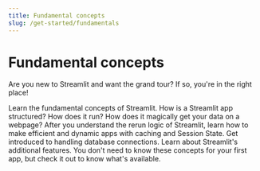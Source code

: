 ```yaml
---
title: Fundamental concepts
slug: /get-started/fundamentals
---
```


# Fundamental concepts

Are you new to Streamlit and want the grand tour? If so, you're in the right place!

<InlineCalloutContainer>
    <InlineCallout
        color="red-70"
        icon="description"
        bold="Basic concepts."
        href="/get-started/fundamentals/main-concepts"
    >Learn the fundamental concepts of Streamlit. How is a Streamlit app structured? How does it run? How does it magically get your data on a webpage?</InlineCallout>
    <InlineCallout
        color="red-70"
        icon="description"
        bold="Advanced concepts."
        href="/get-started/fundamentals/advanced-concepts"
    >After you understand the rerun logic of Streamlit, learn how to make efficient and dynamic apps with caching and Session State. Get introduced to handling database connections.</InlineCallout>
    <InlineCallout
        color="red-70"
        icon="description"
        bold="Additional features."
        href="/get-started/fundamentals/additional-features"
    >Learn about Streamlit's additional features. You don't need to know these concepts for your first app, but check it out to know what's available.</InlineCallout>
</InlineCalloutContainer>
